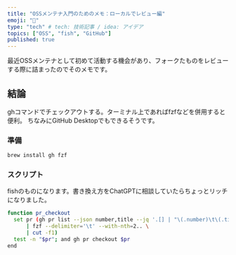 ```yaml
---
title: "OSSメンテナ入門のためのメモ：ローカルでレビュー編"
emoji: "🤖"
type: "tech" # tech: 技術記事 / idea: アイデア
topics: ["OSS", "fish", "GitHub"]
published: true
---
```


最近OSSメンテナとして初めて活動する機会があり、フォークたものをレビューする際に詰まったのでそのメモです。

## 結論

ghコマンドでチェックアウトする。ターミナル上であればfzfなどを併用すると便利。
ちなみにGitHub Desktopでもできるそうです。

### 準備

```sh
brew install gh fzf
```

### スクリプト

fishのものになります。書き換え方をChatGPTに相談していたらちょっとリッチになりました。

```sh
function pr_checkout
  set pr (gh pr list --json number,title --jq '.[] | "\(.number)\t\(.title)"' \
      | fzf --delimiter='\t' --with-nth=2.. \
      | cut -f1)
  test -n "$pr"; and gh pr checkout $pr
end
```
